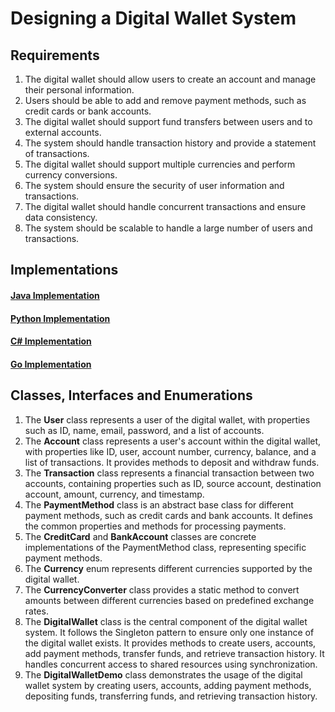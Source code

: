 # Designing a Digital Wallet System

## Requirements
1. The digital wallet should allow users to create an account and manage their personal information.
2. Users should be able to add and remove payment methods, such as credit cards or bank accounts.
3. The digital wallet should support fund transfers between users and to external accounts.
4. The system should handle transaction history and provide a statement of transactions.
5. The digital wallet should support multiple currencies and perform currency conversions.
6. The system should ensure the security of user information and transactions.
7. The digital wallet should handle concurrent transactions and ensure data consistency.
8. The system should be scalable to handle a large number of users and transactions.

## Implementations
#### [Java Implementation](../solutions/java/src/digitalwallet/) 
#### [Python Implementation](../solutions/python/digitalwallet/)
#### [C# Implementation](../solutions/c%23/DigitalWallet/)
#### [Go Implementation](../solutions/golang/digitalwallet/)

## Classes, Interfaces and Enumerations
1. The **User** class represents a user of the digital wallet, with properties such as ID, name, email, password, and a list of accounts.
2. The **Account** class represents a user's account within the digital wallet, with properties like ID, user, account number, currency, balance, and a list of transactions. It provides methods to deposit and withdraw funds.
3. The **Transaction** class represents a financial transaction between two accounts, containing properties such as ID, source account, destination account, amount, currency, and timestamp.
4. The **PaymentMethod** class is an abstract base class for different payment methods, such as credit cards and bank accounts. It defines the common properties and methods for processing payments.
5. The **CreditCard** and **BankAccount** classes are concrete implementations of the PaymentMethod class, representing specific payment methods.
6. The **Currency** enum represents different currencies supported by the digital wallet.
7. The **CurrencyConverter** class provides a static method to convert amounts between different currencies based on predefined exchange rates.
8. The **DigitalWallet** class is the central component of the digital wallet system. It follows the Singleton pattern to ensure only one instance of the digital wallet exists. It provides methods to create users, accounts, add payment methods, transfer funds, and retrieve transaction history. It handles concurrent access to shared resources using synchronization.
9. The **DigitalWalletDemo** class demonstrates the usage of the digital wallet system by creating users, accounts, adding payment methods, depositing funds, transferring funds, and retrieving transaction history.